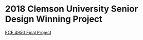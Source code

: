 # 2018 Clemson University Senior Design Winning Project
[ECE 4950 Final Project](https://docs.google.com/document/d/14Z7nf4ne3P7WdOQCI6vSynL0imOBxijaGRQQI0WwCwo/edit?usp=sharing)
